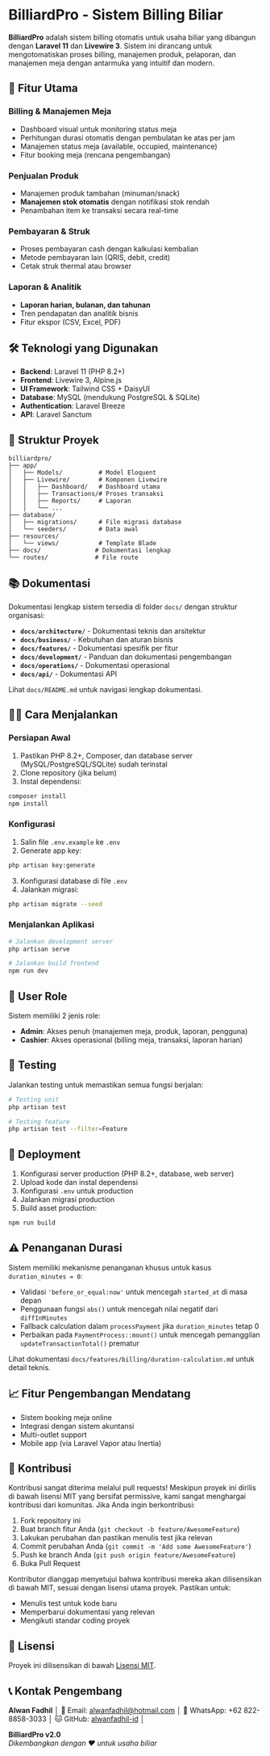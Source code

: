 # BilliardPro - Sistem Billing Biliar

**BilliardPro** adalah sistem billing otomatis untuk usaha biliar yang dibangun dengan **Laravel 11** dan **Livewire 3**. Sistem ini dirancang untuk mengotomatiskan proses billing, manajemen produk, pelaporan, dan manajemen meja dengan antarmuka yang intuitif dan modern.

## 🚀 Fitur Utama

### Billing & Manajemen Meja
- Dashboard visual untuk monitoring status meja
- Perhitungan durasi otomatis dengan pembulatan ke atas per jam
- Manajemen status meja (available, occupied, maintenance)
- Fitur booking meja (rencana pengembangan)

### Penjualan Produk
- Manajemen produk tambahan (minuman/snack)
- **Manajemen stok otomatis** dengan notifikasi stok rendah
- Penambahan item ke transaksi secara real-time

### Pembayaran & Struk
- Proses pembayaran cash dengan kalkulasi kembalian
- Metode pembayaran lain (QRIS, debit, credit)
- Cetak struk thermal atau browser

### Laporan & Analitik
- **Laporan harian, bulanan, dan tahunan**
- Tren pendapatan dan analitik bisnis
- Fitur ekspor (CSV, Excel, PDF)

## 🛠️ Teknologi yang Digunakan

- **Backend**: Laravel 11 (PHP 8.2+)
- **Frontend**: Livewire 3, Alpine.js
- **UI Framework**: Tailwind CSS + DaisyUI
- **Database**: MySQL (mendukung PostgreSQL & SQLite)
- **Authentication**: Laravel Breeze
- **API**: Laravel Sanctum

## 📁 Struktur Proyek

```
billiardpro/
├── app/
│   ├── Models/          # Model Eloquent
│   ├── Livewire/        # Komponen Livewire
│   │   ├── Dashboard/   # Dashboard utama
│   │   ├── Transactions/# Proses transaksi
│   │   ├── Reports/     # Laporan
│   │   └── ...
├── database/
│   ├── migrations/      # File migrasi database
│   └── seeders/         # Data awal
├── resources/
│   └── views/           # Template Blade
├── docs/               # Dokumentasi lengkap
└── routes/             # File route
```

## 📚 Dokumentasi

Dokumentasi lengkap sistem tersedia di folder `docs/` dengan struktur organisasi:

- **`docs/architecture/`** - Dokumentasi teknis dan arsitektur
- **`docs/business/`** - Kebutuhan dan aturan bisnis  
- **`docs/features/`** - Dokumentasi spesifik per fitur
- **`docs/development/`** - Panduan dan dokumentasi pengembangan
- **`docs/operations/`** - Dokumentasi operasional
- **`docs/api/`** - Dokumentasi API

Lihat `docs/README.md` untuk navigasi lengkap dokumentasi.

## 🏃‍♂️ Cara Menjalankan

### Persiapan Awal
1. Pastikan PHP 8.2+, Composer, dan database server (MySQL/PostgreSQL/SQLite) sudah terinstal
2. Clone repository (jika belum)
3. Instal dependensi:

```bash
composer install
npm install
```

### Konfigurasi
1. Salin file `.env.example` ke `.env`
2. Generate app key:
```bash
php artisan key:generate
```
3. Konfigurasi database di file `.env`
4. Jalankan migrasi:
```bash
php artisan migrate --seed
```

### Menjalankan Aplikasi
```bash
# Jalankan development server
php artisan serve

# Jalankan build frontend
npm run dev
```

## 🔐 User Role

Sistem memiliki 2 jenis role:
- **Admin**: Akses penuh (manajemen meja, produk, laporan, pengguna)
- **Cashier**: Akses operasional (billing meja, transaksi, laporan harian)

## 🧪 Testing

Jalankan testing untuk memastikan semua fungsi berjalan:
```bash
# Testing unit
php artisan test

# Testing feature
php artisan test --filter=Feature
```

## 🚀 Deployment

1. Konfigurasi server production (PHP 8.2+, database, web server)
2. Upload kode dan instal dependensi
3. Konfigurasi `.env` untuk production
4. Jalankan migrasi production
5. Build asset production:
```bash
npm run build
```

## ⚠️ Penanganan Durasi

Sistem memiliki mekanisme penanganan khusus untuk kasus `duration_minutes = 0`:

- Validasi `'before_or_equal:now'` untuk mencegah `started_at` di masa depan
- Penggunaan fungsi `abs()` untuk mencegah nilai negatif dari `diffInMinutes`
- Fallback calculation dalam `processPayment` jika `duration_minutes` tetap 0
- Perbaikan pada `PaymentProcess::mount()` untuk mencegah pemanggilan `updateTransactionTotal()` prematur

Lihat dokumentasi `docs/features/billing/duration-calculation.md` untuk detail teknis.

## 📈 Fitur Pengembangan Mendatang

- Sistem booking meja online
- Integrasi dengan sistem akuntansi
- Multi-outlet support
- Mobile app (via Laravel Vapor atau Inertia)

## 🤝 Kontribusi

Kontribusi sangat diterima melalui pull requests! Meskipun proyek ini dirilis di bawah lisensi MIT yang bersifat permissive, kami sangat menghargai kontribusi dari komunitas. Jika Anda ingin berkontribusi:

1. Fork repository ini
2. Buat branch fitur Anda (`git checkout -b feature/AwesomeFeature`)
3. Lakukan perubahan dan pastikan menulis test jika relevan
4. Commit perubahan Anda (`git commit -m 'Add some AwesomeFeature'`)
5. Push ke branch Anda (`git push origin feature/AwesomeFeature`)
6. Buka Pull Request

Kontributor dianggap menyetujui bahwa kontribusi mereka akan dilisensikan di bawah MIT, sesuai dengan lisensi utama proyek. Pastikan untuk:
- Menulis test untuk kode baru
- Memperbarui dokumentasi yang relevan
- Mengikuti standar coding proyek

## 📄 Lisensi

Proyek ini dilisensikan di bawah [Lisensi MIT](LICENSE).

## 📞 Kontak Pengembang                                                                                               
**Alwan Fadhil**                                                                                                      │
📧 Email: alwanfadhil@hotmail.com                                                                                     │
📱 WhatsApp: +62 822-8858-3033                                                                                        │
🐱 GitHub: [alwanfadhil-id](https://github.com/alwanfadhil-id)                                                        │
                    

**BilliardPro v2.0**  
*Dikembangkan dengan ❤️ untuk usaha biliar*